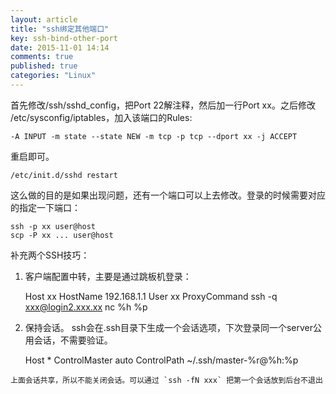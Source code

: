 ```yaml
---
layout: article
title: "ssh绑定其他端口"
key: ssh-bind-other-port
date: 2015-11-01 14:14
comments: true
published: true
categories: "Linux"
---
```

  首先修改/ssh/sshd_config，把Port 22解注释，然后加一行Port xx。之后修改 /etc/sysconfig/iptables，加入该端口的Rules:

	-A INPUT -m state --state NEW -m tcp -p tcp --dport xx -j ACCEPT  

  重启即可。
 
	/etc/init.d/sshd restart

  这么做的目的是如果出现问题，还有一个端口可以上去修改。登录的时候需要对应的指定一下端口：

    ssh -p xx user@host
    scp -P xx ... user@host

  补充两个SSH技巧：

  1. 客户端配置中转，主要是通过跳板机登录：

		Host xx
		HostName 192.168.1.1
		User xx
		ProxyCommand ssh -q xxx@login2.xxx.xx nc %h %p

  2. 保持会话。 ssh会在.ssh目录下生成一个会话选项，下次登录同一个server公用会话，不需要验证。

		Host *
		ControlMaster auto
		ControlPath ~/.ssh/master-%r@%h:%p

	上面会话共享，所以不能关闭会话。可以通过 `ssh -fN xxx` 把第一个会话放到后台不退出

